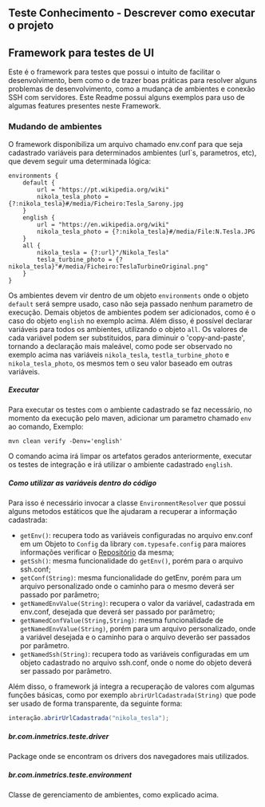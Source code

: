 ## Teste Conhecimento - Descrever como executar o projeto

## Framework para testes de UI 

Este é o framework para testes que possui o intuito de facilitar o desenvolvimento, bem como o de trazer boas práticas para resolver alguns problemas de desenvolvimento, como a mudança de ambientes e conexão SSH com servidores. Este Readme possui alguns exemplos para uso de algumas features presentes neste Framework.

### Mudando de ambientes

O framework disponibiliza um arquivo chamado env.conf para que seja cadastrado variáveis para determinados ambientes (url`s, parametros, etc), que devem seguir uma determinada lógica:

```
environments {
    default {
        url = "https://pt.wikipedia.org/wiki"
        nikola_tesla_photo = {?:nikola_tesla}#/media/Ficheiro:Tesla_Sarony.jpg
    }
    english {
        url = "https://en.wikipedia.org/wiki"
        nikola_tesla_photo = {?:nikola_tesla}#/media/File:N.Tesla.JPG
    }
    all {
        nikola_tesla = {?:url}"/Nikola_Tesla"
        tesla_turbine_photo = {?nikola_tesla}"#/media/Ficheiro:TeslaTurbineOriginal.png"
    }
}
```

Os ambientes devem vir dentro de um objeto `environments` onde o objeto `default` será sempre usado, caso não seja passado nenhum parametro de execução. Demais objetos de ambientes podem ser adicionados, como é o caso do objeto `english` no exemplo acima. Além disso, é possível declarar variáveis para todos os ambientes, utilizando o objeto `all`. Os valores de cada variável podem ser substituidos, para diminuir o 'copy-and-paste', tornando a declaração mais maleável, como pode ser observado no exemplo acima nas variáveis `nikola_tesla`, `testla_turbine_photo` e `nikola_tesla_photo`, os mesmos tem o seu valor baseado em outras variáveis.

##### *Executar*

Para executar os testes com o ambiente cadastrado se faz necessário, no momento da execução pelo maven, adicionar um parametro chamado `env` ao comando, Exemplo:

`mvn clean verify -Denv='english'`

O comando acima irá limpar os artefatos gerados anteriormente, executar os testes de integração e irá utilizar o ambiente cadastrado `english`.

##### *Como utilizar as variáveis dentro do código*

Para isso é necessário invocar a classe `EnvironmentResolver` que possui alguns metodos estáticos que lhe ajudaram a recuperar a informação cadastrada:

- `getEnv()`: recupera todo as variáveis configuradas no arquivo env.conf em um Objeto to `Config` da library `com.typesafe.config` para maiores informações verificar o [Repositório](https://github.com/lightbend/config) da mesma;
- `getSsh()`: mesma funcionalidade do `getEnv()`, porém para o arquivo ssh.conf;
- `getConf(String)`: mesma funcionalidade do getEnv, porém para um arquivo personalizado onde o caminho para o mesmo deverá ser passado por parâmetro;
- `getNamedEnvValue(String)`: recupera o valor da variável, cadastrada em env.conf, desejada que deverá ser passado por parâmetro;
- `getNamedConfValue(String,String)`: mesma funcionalidade de `getNamedEnvValue(String)`, porém para um arquivo personalizado, onde a variável desejada e o caminho para o arquivo deverão ser passados por parâmetro.
- `getNamedSsh(String)`: recupera todo as variáveis configuradas em um objeto cadastrado no arquivo ssh.conf, onde o nome do objeto deverá ser passado por parâmetro.

Além disso, o framework já integra a recuperação de valores com algumas funções básicas, como por exemplo `abrirUrlCadastrada(String)` que pode ser usado de forma transparente, da seguinte forma:

```java
interação.abrirUrlCadastrada("nikola_tesla");

```
##### *br.com.inmetrics.teste.driver*

Package onde se encontram os drivers dos navegadores mais utilizados.

##### *br.com.inmetrics.teste.environment*

Classe de gerenciamento de ambientes, como explicado acima.
